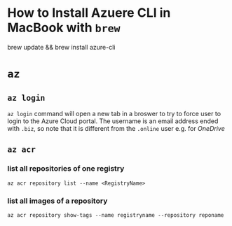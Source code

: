 # How to Install Azuere CLI in MacBook with `brew`
brew update && brew install azure-cli
# `az`
## `az login`
`az login` command will open a new tab in a broswer to try to force user to login to the Azure Cloud portal. The username is an email address ended with `.biz`, so note that it is different from the `.online` user e.g. for *OneDrive*

## `az acr`
### list all repositories of one registry
`az acr repository list --name <RegistryName>`
### list all images of a repository
`az acr repository show-tags --name registryname --repository reponame`
